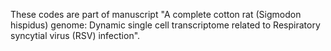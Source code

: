 These codes are part of manuscript "A complete cotton rat (Sigmodon hispidus) genome: Dynamic single cell transcriptome related to Respiratory syncytial virus (RSV) infection".
